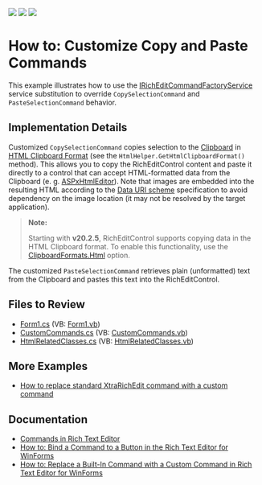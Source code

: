 <!-- default badges list -->
![](https://img.shields.io/endpoint?url=https://codecentral.devexpress.com/api/v1/VersionRange/128609846/20.1.2%2B)
[![](https://img.shields.io/badge/Open_in_DevExpress_Support_Center-FF7200?style=flat-square&logo=DevExpress&logoColor=white)](https://supportcenter.devexpress.com/ticket/details/E3665)
[![](https://img.shields.io/badge/📖_How_to_use_DevExpress_Examples-e9f6fc?style=flat-square)](https://docs.devexpress.com/GeneralInformation/403183)
<!-- default badges end -->
# How to: Customize Copy and Paste Commands

This example illustrates how to use the [IRichEditCommandFactoryService](https://docs.devexpress.com/OfficeFileAPI/DevExpress.XtraRichEdit.Services.IRichEditCommandFactoryService) service substitution to override <code>CopySelectionCommand</code> and <code>PasteSelectionCommand</code> behavior.

## Implementation Details

Customized <code>CopySelectionCommand</code> copies selection to the [Clipboard](https://learn.microsoft.com/en-us/dotnet/api/system.windows.clipboard) in [HTML Clipboard Format](https://learn.microsoft.com/en-us/previous-versions/windows/internet-explorer/ie-developer/platform-apis/aa767917(v=vs.85)) (see the <code>HtmlHelper.GetHtmlClipboardFormat()</code> method). This allows you to copy the RichEditControl content and paste it directly to a control that can accept HTML-formatted data from the Clipboard (e. g. [ASPxHtmlEditor](https://docs.devexpress.com/AspNet/DevExpress.Web.ASPxHtmlEditor.ASPxHtmlEditor)). Note that images are embedded into the resulting HTML according to the [Data URI scheme](http://en.wikipedia.org/wiki/Data_URI_scheme) specification to avoid dependency on the image location (it may not be resolved by the target application).

> **Note:**
>
> Starting with **v20.2.5**, RichEditControl supports copying data in the HTML Clipboard format. To enable this functionality, use the [ClipboardFormats.Html](https://docs.devexpress.com/OfficeFileAPI/DevExpress.XtraRichEdit.DataFormatOptions.Html) option.
  
The customized <code>PasteSelectionCommand</code> retrieves plain (unformatted) text from the Clipboard and pastes this text into the RichEditControl.

## Files to Review

* [Form1.cs](./CS/RichEditCustomCopyPaste/Form1.cs) (VB: [Form1.vb](./VB/Form1.vb))
* [CustomCommands.cs](./CS/RichEditCustomCopyPaste/CustomCommands.cs) (VB: [CustomCommands.vb](./VB/CustomCommands.vb))
* [HtmlRelatedClasses.cs](./CS/RichEditCustomCopyPaste/HtmlRelatedClasses.cs) (VB: [HtmlRelatedClasses.vb](./VB/HtmlRelatedClasses.vb))

## More Examples

* [How to replace standard XtraRichEdit command with a custom command](https://github.com/DevExpress-Examples/how-to-replace-standard-xtrarichedit-command-with-your-own-custom-command-e2224)

## Documentation

* [Commands in Rich Text Editor](https://docs.devexpress.com/WindowsForms/9328/controls-and-libraries/rich-text-editor/commands)
* [How to: Bind a Command to a Button in the Rich Text Editor for WinForms](https://docs.devexpress.com/WindowsForms/7071/controls-and-libraries/rich-text-editor/examples/commands/how-to-bind-a-command-to-a-button)
* [How to: Replace a Built-In Command with a Custom Command in Rich Text Editor for WinForms](https://docs.devexpress.com/WindowsForms/113758/controls-and-libraries/rich-text-editor/examples/commands/how-to-customize-built-in-command-using-service-substitution)
